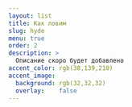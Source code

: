 ```yaml
---
layout: list
title: Как ловим
slug: hyde
menu: true
order: 2
description: >
  Описание скоро будет добавлено
accent_color: rgb(38,139,210)
accent_image:
  background: rgb(32,32,32)
  overlay:    false
---
```


